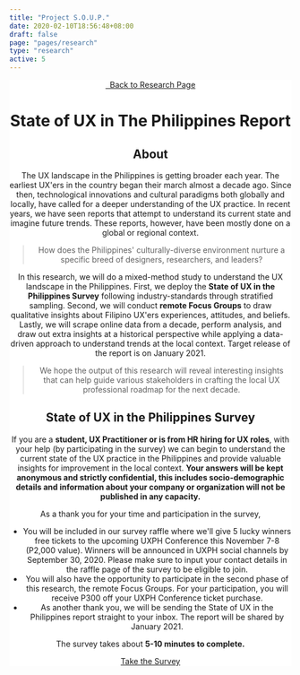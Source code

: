 ```yaml
---
title: "Project S.O.U.P."
date: 2020-02-10T18:56:48+08:00
draft: false
page: "pages/research"
type: "research"
active: 5
---
```


<header
  class="padding-y-96"
  style="background-color: white;
  background-image: url(../../assets/images/projects/soup2020/research_cover_elements.svg);
  background-repeat: no-repeat;
  background-attachment: fixed;
  background-size: contain;"
>
  <div class="wrapper">
    <a href="/research" class="button outline margin-bottom-48">
      <i class="fas fa-arrow-left"></i> &nbsp; Back to Research Page
    </a>
    <h1 class="margin-bottom-32 text-dark">State of UX in The Philippines Report</h1>
    <div class="margin-bottom-96">
      <h2 class="text-secondary margin-bottom-24">About</h2>
      <p>
      The UX landscape in the Philippines is getting broader each year. The earliest UX'ers in the country began their march almost a decade ago. Since then, technological innovations and cultural paradigms both globally and locally, have called for a deeper understanding of the UX practice. In recent years, we have seen reports that attempt to understand its current state and imagine future trends. These reports, however, have been mostly done on a global or regional context.
      </p>
      <blockquote>
        <p>
          How does the Philippines' culturally-diverse environment nurture a specific breed of designers, researchers, and leaders? 
        </p>
      </blockquote>
      <p>
      In this research, we will do a mixed-method study to understand the UX landscape in the Philippines. First, we deploy the <b>State of UX in the Philippines Survey</b> following industry-standards through stratified sampling. Second, we will conduct <b> remote Focus Groups</b> to draw  qualitative insights about Filipino UX'ers experiences, attitudes, and beliefs. Lastly, we will scrape online data from a decade, perform analysis, and draw out extra insights at a historical perspective while applying a data-driven approach to understand trends at the local context. Target release of the report is on January 2021.
      </p>
      <blockquote>
        <p>
          We hope the output of this research will reveal interesting insights that can help guide various stakeholders in crafting the local UX professional roadmap for the next decade.
        </p>
      </blockquote>
    </div>
    <div class="margin-bottom-96">
      <h2 class="text-secondary margin-bottom-24">State of UX in the Philippines Survey</h2>
      <p>
      If you are a <b>student, UX Practitioner or is from HR hiring for UX roles</b>, with your help (by participating in the survey) we can begin to understand the current state of the UX practice in the Philippines and provide valuable insights for improvement in the local context. <b>Your answers will be kept anonymous and strictly confidential, this includes socio-demographic details and information about your company or organization will not be published in any capacity. </b>
      </p>
      <p>As a thank you for your time and participation in the survey,</p>
      <ul class="survey">
        <li>
          You will be included in our survey raffle where we'll give 5 lucky winners free tickets to the upcoming UXPH Conference this November 7-8 (P2,000 value).  Winners will be announced in UXPH social channels by September 30, 2020. Please make sure to input your contact details in the raffle page of the survey to be eligible to join.
        </li>
        <li>
          You will also have the opportunity to participate in the second phase of this research, the remote Focus Groups. For your participation, you will receive P300 off your UXPH Conference ticket purchase.
        </li>
        <li>
          As another thank you, we will be sending the State of UX in the Philippines report straight to your inbox. The report will be shared by January 2021.
        </li>
      </ul>
      <p>The survey takes about <b>5-10 minutes to complete.</b></p>
      <a href="https://www.surveymonkey.com/r/thesoup2020" class="button padding-x-24 
      font-size-16 padding-y-12 margin-right-8 margin-top-32" target="blank">
        Take the Survey
      </a>
    </div>

  </div>
</header>

<link rel="stylesheet" type="text/css" href="../../css/chip.css" />
<link rel="stylesheet" type="text/css" href="../../css/research.css" />
